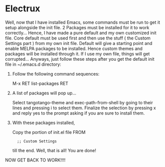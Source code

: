 # Electrux

Well, now that I have installed Emacs, some commands must be run to get it setup alongside the init file.
2 Packages must be installed for it to work correctly... Hence, I have made a pure default and my own customized
init file. Core default must be used first and then use the stuff ( the Custom Settings part ) from my own init file.
Default will give a starting point and enable MELPA packages to be installed. Hence custom themes and packages
will be installed through it. If I use my own file, things will get corrupted...
Anyways, just follow these steps after you get the default init file in ~/.emacs.d directory:

1. Follow the following command sequences:

	M-x RET list-packages RET

2. A list of packages will pop up...

	Select tangotango-theme and exec-path-from-shell by going to their
	lines and pressing i to select them. Finalize the selection by pressing x
	and reply yes to the prompt asking if you are sure to install them.

3. With these packages installed,

	Copy the portion of init.el file FROM

	     ;; Custom Settings

	till the end.
	Well, that is all! You are done!


NOW GET BACK TO WORK!!!!
